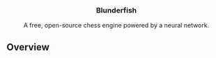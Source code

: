 <div align="center">

  <h3>Blunderfish</h3>

  A free, open-source chess engine powered by a neural network.

</div>

## Overview

